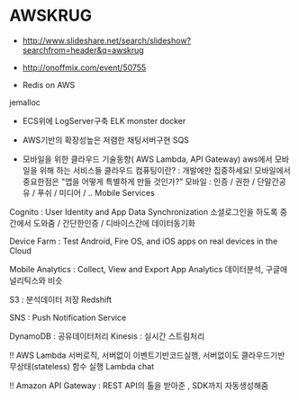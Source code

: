 # AWSKRUG
- http://www.slideshare.net/search/slideshow?searchfrom=header&q=awskrug
- http://onoffmix.com/event/50755

- Redis on AWS

jemalloc

- ECS위에 LogServer구축
ELK
monster
docker

- AWS기반의 확장성높은 저렴한 채팅서버구현
SQS

- 모바일을 위한 클라우드 기술동향( AWS Lambda, API Gateway)
aws에서 모바일을 위해 하는 서비스들
클라우드 컴퓨팅이란? : 개발에만 집중하세요!
모바일에서 중요한점은 "앱을 어떻게 특별하게 만들 것인가?”
모바일 : 인증 / 권한 / 단말간공유 / 푸쉬 / 미디어 / ..
Mobile Services

Cognito : User Identity and App Data Synchronization
소셜로그인을 하도록 중간에서 도와줌 / 간단한인증 / 디바이스간에 데이터동기화

Device Farm : Test Android, Fire OS, and iOS apps on real devices in the Cloud


Mobile Analytics : Collect, View and Export App Analytics
데이터분석, 구글애널리틱스와 비슷

 S3 : 분석데이터 저장
Redshift

SNS : Push Notification Service

DynamoDB : 공유데이터처리
Kinesis : 실시간 스트림처리

!! AWS Lambda 서버로직, 서버없이 이벤트기반코드실행, 서버없이도 클라우드기반 무상태(stateless) 함수 실행
Lambda chat

!! Amazon API Gateway : REST API의 톨을 받아준 , SDK까지 자동생성해줌
